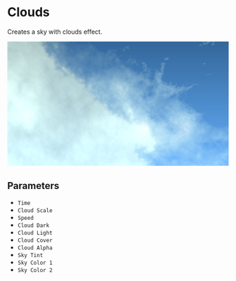 # Clouds

Creates a sky with clouds effect.

![Screenshot](screenshot.jpg)

## Parameters

* `Time`
* `Cloud Scale`
* `Speed`
* `Cloud Dark`
* `Cloud Light`
* `Cloud Cover`
* `Cloud Alpha`
* `Sky Tint`
* `Sky Color 1`
* `Sky Color 2`
